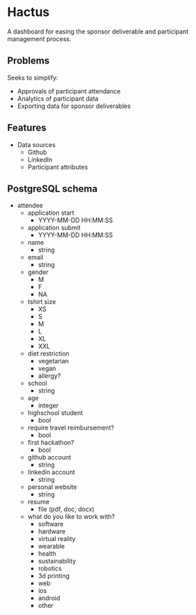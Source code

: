 # Hactus
A dashboard for easing the sponsor deliverable and participant management process.

## Problems
Seeks to simplify:
* Approvals of participant attendance
* Analytics of participant data
* Exporting data for sponsor deliverables

## Features
* Data sources
  * Github
  * LinkedIn
  * Participant attributes

## PostgreSQL schema
* attendee
  * application start
    * YYYY-MM-DD HH:MM:SS
  * application submit
    * YYYY-MM-DD HH:MM:SS
  * name
    * string
  * email
    * string
  * gender
    * M
    * F
    * NA
  * tshirt size
    * XS
    * S
    * M
    * L
    * XL
    * XXL
  * diet restriction
    * vegetarian
    * vegan
    * allergy?
  * school
    * string
  * age
    * integer
  * highschool student
    * bool
  * require travel reimbursement?
    * bool
  * first hackathon?
    * bool
  * github account
    * string
  * linkedin account
    * string
  * personal website
    * string
  * resume
    * file (pdf, doc, docx)
  * what do you like to work with?
    * software
    * hardware
    * virtual reality
    * wearable
    * health
    * sustainability
    * robotics
    * 3d printing
    * web
    * ios
    * android
    * other
